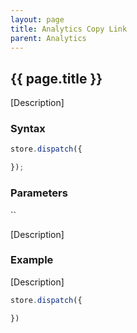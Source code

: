 ```yaml
---
layout: page
title: Analytics Copy Link
parent: Analytics
---
```


## {{ page.title }}

[Description]

### Syntax

```js
store.dispatch({

});
```

### Parameters

``

[Description]

### Example

[Description]

```js
store.dispatch({

})
```
